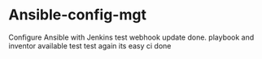 # Ansible-config-mgt
Configure Ansible with Jenkins
test webhook
update done. playbook and inventor available
test 
test again
its easy
ci done
